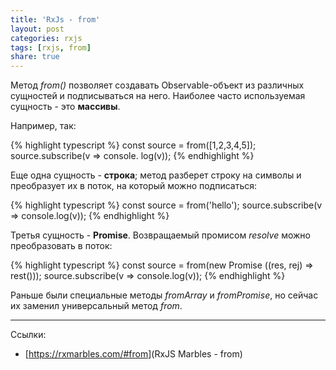 ```yaml
---
title: 'RxJs - from'
layout: post
categories: rxjs
tags: [rxjs, from]
share: true
---
```


Метод _from()_ позволяет создавать Observable-объект из различных сущностей и подписываться на него. Наиболее часто используемая сущность - это **массивы**.

Например, так:

{% highlight typescript %}
const source = from([1,2,3,4,5]);
source.subscribe(v => console. log(v));
{% endhighlight %}

Еще одна сущность - **строка**; метод разберет строку на символы и преобразует их в поток, на который можно подписаться:

{% highlight typescript %}
const source = from('hello');
source.subscribe(v => console.log(v));
{% endhighlight %}

Третья сущность - **Promise**. Возвращаемый промисом _resolve_ можно преобразовать в поток:

{% highlight typescript %}
const source = from(new Promise ((res, rej) => rest()));
source.subscribe(v => console.log(v));
{% endhighlight %}

Раньше были специальные методы _fromArray_ и _fromPromise_, но сейчас их заменил универсальный метод _from_.

---

Ссылки:

- [<https://rxmarbles.com/#from>](RxJS Marbles - from)
